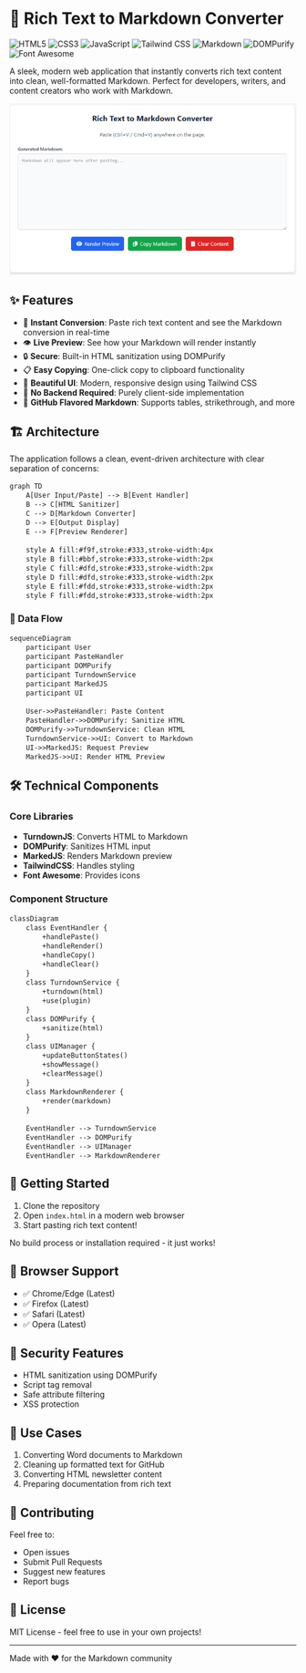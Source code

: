 # 📝 Rich Text to Markdown Converter

![HTML5](https://img.shields.io/badge/HTML5-E34F26?style=flat&logo=html5&logoColor=white)
![CSS3](https://img.shields.io/badge/CSS3-1572B6?style=flat&logo=css3&logoColor=white)
![JavaScript](https://img.shields.io/badge/JavaScript-F7DF1E?style=flat&logo=javascript&logoColor=black)
![Tailwind CSS](https://img.shields.io/badge/Tailwind_CSS-38B2AC?style=flat&logo=tailwind-css&logoColor=white)
![Markdown](https://img.shields.io/badge/Markdown-000000?style=flat&logo=markdown&logoColor=white)
![DOMPurify](https://img.shields.io/badge/DOMPurify-8B0000?style=flat&logo=javascript&logoColor=white)
![Font Awesome](https://img.shields.io/badge/Font_Awesome-339AF0?style=flat&logo=font-awesome&logoColor=white)

A sleek, modern web application that instantly converts rich text content into clean, well-formatted Markdown. Perfect for developers, writers, and content creators who work with Markdown.

![Rich Text to Markdown Converter](screenshot.png)



## ✨ Features

- 🚀 **Instant Conversion**: Paste rich text content and see the Markdown conversion in real-time
- 👁️ **Live Preview**: See how your Markdown will render instantly
- 🔒 **Secure**: Built-in HTML sanitization using DOMPurify
- 📋 **Easy Copying**: One-click copy to clipboard functionality
- 🎨 **Beautiful UI**: Modern, responsive design using Tailwind CSS
- 🔌 **No Backend Required**: Purely client-side implementation
- 🌟 **GitHub Flavored Markdown**: Supports tables, strikethrough, and more

## 🏗️ Architecture

The application follows a clean, event-driven architecture with clear separation of concerns:

```mermaid
graph TD
    A[User Input/Paste] --> B[Event Handler]
    B --> C[HTML Sanitizer]
    C --> D[Markdown Converter]
    D --> E[Output Display]
    E --> F[Preview Renderer]
    
    style A fill:#f9f,stroke:#333,stroke-width:4px
    style B fill:#bbf,stroke:#333,stroke-width:2px
    style C fill:#dfd,stroke:#333,stroke-width:2px
    style D fill:#dfd,stroke:#333,stroke-width:2px
    style E fill:#fdd,stroke:#333,stroke-width:2px
    style F fill:#fdd,stroke:#333,stroke-width:2px
```

### 🔄 Data Flow

```mermaid
sequenceDiagram
    participant User
    participant PasteHandler
    participant DOMPurify
    participant TurndownService
    participant MarkedJS
    participant UI

    User->>PasteHandler: Paste Content
    PasteHandler->>DOMPurify: Sanitize HTML
    DOMPurify->>TurndownService: Clean HTML
    TurndownService->>UI: Convert to Markdown
    UI->>MarkedJS: Request Preview
    MarkedJS->>UI: Render HTML Preview
```

## 🛠️ Technical Components

### Core Libraries

- **TurndownJS**: Converts HTML to Markdown
- **DOMPurify**: Sanitizes HTML input
- **MarkedJS**: Renders Markdown preview
- **TailwindCSS**: Handles styling
- **Font Awesome**: Provides icons

### Component Structure

```mermaid
classDiagram
    class EventHandler {
        +handlePaste()
        +handleRender()
        +handleCopy()
        +handleClear()
    }
    class TurndownService {
        +turndown(html)
        +use(plugin)
    }
    class DOMPurify {
        +sanitize(html)
    }
    class UIManager {
        +updateButtonStates()
        +showMessage()
        +clearMessage()
    }
    class MarkdownRenderer {
        +render(markdown)
    }

    EventHandler --> TurndownService
    EventHandler --> DOMPurify
    EventHandler --> UIManager
    EventHandler --> MarkdownRenderer
```

## 🚀 Getting Started

1. Clone the repository
2. Open `index.html` in a modern web browser
3. Start pasting rich text content!

No build process or installation required - it just works!

## 🔧 Browser Support

- ✅ Chrome/Edge (Latest)
- ✅ Firefox (Latest)
- ✅ Safari (Latest)
- ✅ Opera (Latest)

## 🔐 Security Features

- HTML sanitization using DOMPurify
- Script tag removal
- Safe attribute filtering
- XSS protection

## 🎯 Use Cases

1. Converting Word documents to Markdown
2. Cleaning up formatted text for GitHub
3. Converting HTML newsletter content
4. Preparing documentation from rich text

## 🤝 Contributing

Feel free to:
- Open issues
- Submit Pull Requests
- Suggest new features
- Report bugs

## 📜 License

MIT License - feel free to use in your own projects!

---

Made with ❤️ for the Markdown community

